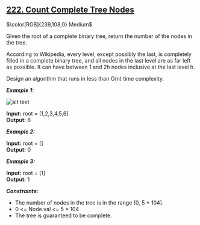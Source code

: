 ## [222. Count Complete Tree Nodes](https://leetcode.com/problems/count-complete-tree-nodes/)

$\color[RGB]{239,108,0} Medium$

Given the root of a complete binary tree, return the number of the nodes in the tree.

According to Wikipedia, every level, except possibly the last, is completely filled in a complete binary tree, and all nodes in the last level are as far left as possible. It can have between 1 and 2h nodes inclusive at the last level h.

Design an algorithm that runs in less than O(n) time complexity.

***Example 1:***

![alt text](https://assets.leetcode.com/uploads/2021/01/14/complete.jpg)

<strong>Input:</strong> root = [1,2,3,4,5,6]<br>
<strong>Output:</strong> 6<br>

***Example 2:***

<strong>Input:</strong> root = []<br>
<strong>Output:</strong> 0<br>

***Example 3:***

<strong>Input:</strong> root = [1]<br>
<strong>Output:</strong> 1<br>


***Constraints:***

- The number of nodes in the tree is in the range [0, 5 * 104].
- 0 <= Node.val <= 5 * 104
- The tree is guaranteed to be complete.